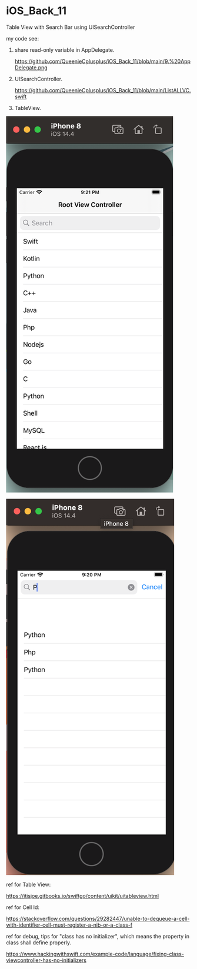 # iOS_Back_11
Table View with Search Bar using UISearchController

my code see:

1. share read-only variable in AppDelegate.

   https://github.com/QueenieCplusplus/iOS_Back_11/blob/main/9.%20AppDelegate.png
   
2. UISearchController.

   https://github.com/QueenieCplusplus/iOS_Back_11/blob/main/ListALLVC.swift

3. TableView.

![](https://raw.githubusercontent.com/QueenieCplusplus/iOS_Back_11/main/output%201.png)

![](https://raw.githubusercontent.com/QueenieCplusplus/iOS_Back_11/main/output%202.png)

ref for Table View:

https://itisjoe.gitbooks.io/swiftgo/content/uikit/uitableview.html

ref for Cell Id:

https://stackoverflow.com/questions/29282447/unable-to-dequeue-a-cell-with-identifier-cell-must-register-a-nib-or-a-class-f

ref for debug, tips for "class has no initializer", which means the property in class shall define properly.

https://www.hackingwithswift.com/example-code/language/fixing-class-viewcontroller-has-no-initializers
